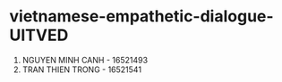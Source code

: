 # vietnamese-empathetic-dialogue-UITVED
1. NGUYEN MINH CANH - 16521493
2. TRAN THIEN TRONG - 16521541
